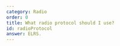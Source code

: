 ```yaml
---
category: Radio
order: 0
title: What radio protocol should I use?
id: radioProtocol
answer: ELRS.
---
```

